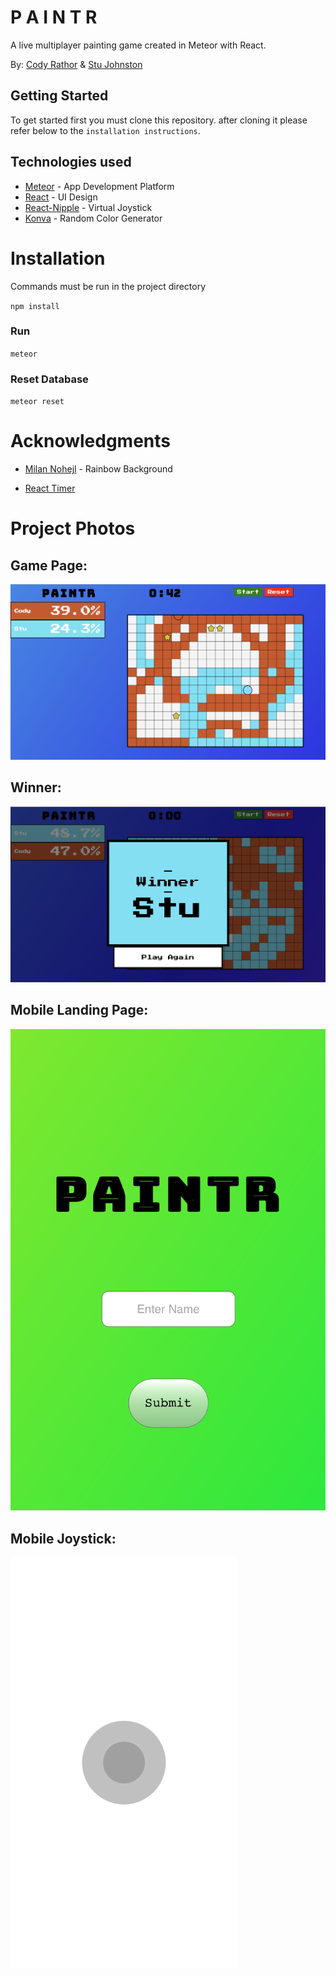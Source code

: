 # P A I N T R

A live multiplayer painting game created in Meteor with React.

By: [Cody Rathor](https://github.com/crathor) & [Stu Johnston](https://github.com/johnstonstu)

## Getting Started

To get started first you must clone this repository. after cloning it please refer below to the `installation instructions`.

## Technologies used

- [Meteor](https://www.meteor.com/) - App Development Platform
- [React](https://reactjs.org/docs/hello-world.html) - UI Design
- [React-Nipple](https://loopmode.github.io/react-nipple/) - Virtual Joystick
- [Konva](https://konvajs.github.io/docs/react/index.html) - Random Color Generator

# Installation

Commands must be run in the project directory

`npm install`

### Run

`meteor`

### Reset Database

`meteor reset`

# Acknowledgments

- [Milan Nohejl](https://codepen.io/nohoid/pen/kIfto) - Rainbow Background

- [React Timer](https://stackoverflow.com/questions/40885923/countdown-timer-in-react)

# Project Photos

## Game Page:

![Game Page](/screenshots/gamePage.png?raw=true)

## Winner:

![Winner Page](/screenshots/winnerPage.png?raw=true)

## Mobile Landing Page:

![Mobile Landing](/screenshots/mobileMain.png?raw=true)

## Mobile Joystick:

![Mobile Joystick](/screenshots/mobileJoystick.png?raw=true)
